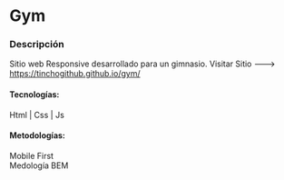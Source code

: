 # Gym

### Descripción

Sitio web Responsive desarrollado para un gimnasio.
Visitar Sitio ---> https://tinchogithub.github.io/gym/

#### Tecnologías:
Html | Css | Js

#### Metodologías: 
Mobile First <br>
Medología BEM
